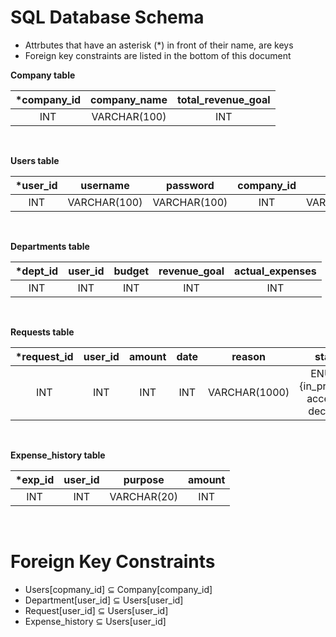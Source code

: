 # SQL Database Schema
* Attrbutes that have an asterisk (*) in front of their name, are keys
* Foreign key constraints are listed in the bottom of this document

**Company table**

| *company_id | company_name | total_revenue_goal |
|:----------:|:------------:|:------------------:|
|     INT    | VARCHAR(100) |         INT        |
<br>

**Users table**

| *user_id |   username   |   password   | company_id |     role     |
|:-------:|:------------:|:------------:|:----------:|:------------:|
|   INT   | VARCHAR(100) | VARCHAR(100) |     INT    | VARCHAR(100) |
<br>

**Departments table**

| *dept_id | user_id | budget | revenue_goal | actual_expenses |
|:-------:|:-------:|:------:|:------------:|:---------------:|
|   INT   |   INT   |   INT  |      INT     |       INT       |
<br>

**Requests table**

| *request_id | user_id | amount | date |     reason    |                  status                  |
|:----------:|:-------:|:------:|:----:|:-------------:|:----------------------------------------:|
|     INT    |   INT   |   INT  |  INT | VARCHAR(1000) | ENUM = {in_progress, accepted, declined} |
<br>

**Expense_history table**

| *exp_id | user_id |   purpose   | amount |
|:------:|:-------:|:-----------:|:------:|
|   INT  |   INT   | VARCHAR(20) |   INT  |
<br>

# Foreign Key Constraints

* Users[copmany_id] ⊆ Company[company_id]
* Department[user_id] ⊆ Users[user_id]
* Request[user_id] ⊆ Users[user_id]
* Expense_history ⊆ Users[user_id]
